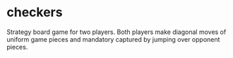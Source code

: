 # checkers

Strategy board game for two players.
Both players make diagonal moves of uniform game pieces and mandatory captured by jumping over opponent pieces.